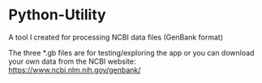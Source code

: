 # Python-Utility
A tool I created for processing NCBI data files (GenBank format)

The three *.gb files are for testing/exploring the app or you can download your own data from the NCBI website:
https://www.ncbi.nlm.nih.gov/genbank/
